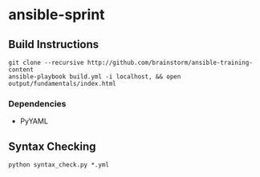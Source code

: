 # ansible-sprint

## Build Instructions

	git clone --recursive http://github.com/brainstorm/ansible-training-content
	ansible-playbook build.yml -i localhost, && open output/fundamentals/index.html

### Dependencies

* PyYAML

## Syntax Checking

```
python syntax_check.py *.yml
```
